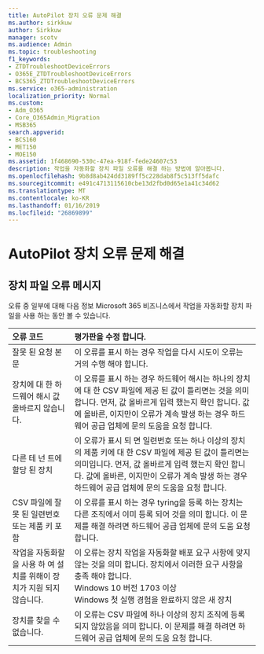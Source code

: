 ```yaml
---
title: AutoPilot 장치 오류 문제 해결
ms.author: sirkkuw
author: Sirkkuw
manager: scotv
ms.audience: Admin
ms.topic: troubleshooting
f1_keywords:
- ZTDTroubleshootDeviceErrors
- O365E_ZTDTroubleshootDeviceErrors
- BCS365_ZTDTroubleshootDeviceErrors
ms.service: o365-administration
localization_priority: Normal
ms.custom:
- Adm_O365
- Core_O365Admin_Migration
- MSB365
search.appverid:
- BCS160
- MET150
- MOE150
ms.assetid: 1f468690-530c-47ea-918f-fede24607c53
description: 작업을 자동화할 장치 파일 오류를 해결 하는 방법에 알아봅니다.
ms.openlocfilehash: 9b8d8ab424dd3189ff5c228dab8f5c513ff5dafc
ms.sourcegitcommit: e491c4713115610cbe13d2fbd0d65e1a41c34d62
ms.translationtype: MT
ms.contentlocale: ko-KR
ms.lasthandoff: 01/16/2019
ms.locfileid: "26869899"
---
```

# <a name="troubleshoot-autopilot-device-errors"></a>AutoPilot 장치 오류 문제 해결

## <a name="device-file-error-messages"></a>장치 파일 오류 메시지

오류 중 일부에 대해 다음 정보 Microsoft 365 비즈니스에서 작업을 자동화할 장치 파일을 사용 하는 동안 볼 수 있습니다. 
  
|**오류 코드**|**평가판을 수정 합니다.**|
|:-----|:-----|
|잘못 된 요청 본문  <br/> |이 오류를 표시 하는 경우 작업을 다시 시도이 오류는 거의 수행 해야 합니다.  <br/> |
|장치에 대 한 하드웨어 해시 값 올바르지 않습니다.  <br/> |이 오류를 표시 하는 경우 하드웨어 해시는 하나의 장치에 대 한 CSV 파일에 제공 된 값이 틀리면는 것을 의미 합니다. 먼저, 값 올바르게 입력 했는지 확인 합니다. 값에 올바른, 이지만이 오류가 계속 발생 하는 경우 하드웨어 공급 업체에 문의 도움을 요청 합니다.  <br/> |
|다른 테 넌 트에 할당 된 장치  <br/> |이 오류가 표시 되 면 일련번호 또는 하나 이상의 장치의 제품 키에 대 한 CSV 파일에 제공 된 값이 틀리면는 의미입니다. 먼저, 값 올바르게 입력 했는지 확인 합니다. 값에 올바른, 이지만이 오류가 계속 발생 하는 경우 하드웨어 공급 업체에 문의 도움을 요청 합니다.  <br/> |
|CSV 파일에 잘못 된 일련번호 또는 제품 키 포함  <br/> |이 오류를 표시 하는 경우 tyring을 등록 하는 장치는 다른 조직에서 이미 등록 되어 것을 의미 합니다. 이 문제를 해결 하려면 하드웨어 공급 업체에 문의 도움 요청 합니다.  <br/> |
|작업을 자동화할을 사용 하 여 설치를 위해이 장치가 지원 되지 않습니다.  <br/> | 이 오류는 장치 작업을 자동화할 배포 요구 사항에 맞지 않는 것을 의미 합니다. 장치에서 이러한 요구 사항을 충족 해야 합니다.  <br/>  Windows 10 버전 1703 이상  <br/>  Windows 첫 실행 경험을 완료하지 않은 새 장치  <br/> |
|장치를 찾을 수 없습니다.  <br/> |이 오류는 CSV 파일에 하나 이상의 장치 조직에 등록 되지 않았음을 의미 합니다. 이 문제를 해결 하려면 하드웨어 공급 업체에 문의 도움 요청 합니다.  <br/> |
   
